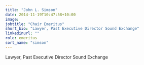 ```yaml
---
title: "John L. Simson"
date: 2014-11-19T10:47:58+10:00
image: 
jobtitle: "Chair Emeritus"
short_bio: "Lawyer, Past Executive Director Sound Exchange"
linkedinurl: ""
role: emeritus
sort_name: "simson"
---
```


Lawyer, Past Executive Director Sound Exchange